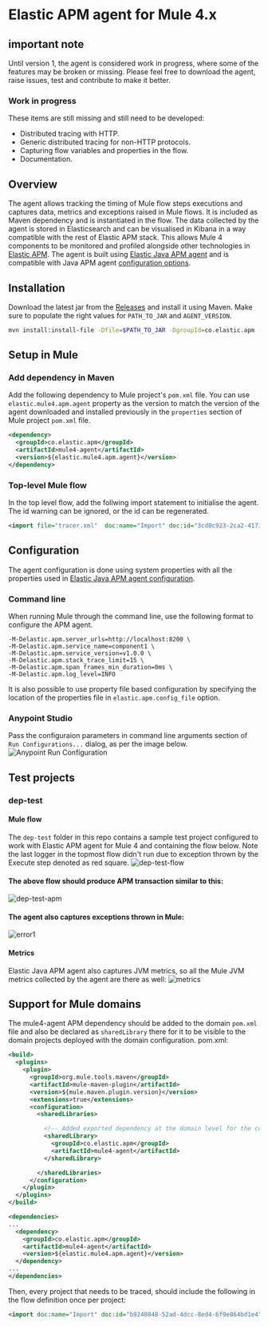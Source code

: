 # Elastic APM agent for Mule 4.x
## important note
Until version 1, the agent is considered work in progress, where some of the features may be broken or missing. Please feel free to download the agent, raise issues, test and contribute to make it better.
### Work in progress
These items are still missing and still need to be developed:
* Distributed tracing with HTTP.
* Generic distributed tracing for non-HTTP protocols.
* Capturing flow variables and properties in the flow.
* Documentation.

## Overview
The agent allows tracking the timing of Mule flow steps executions and captures data, metrics and exceptions raised in Mule flows. It is included as Maven dependency and is instantiated in the flow. The data collected by the agent is stored in Elasticsearch and can be visualised in Kibana in a way compatible with the rest of Elastic APM stack. This allows Mule 4 components to be monitored and profiled alongside other technologies in [Elastic APM](https://www.elastic.co/products/apm). The agent is built using [Elastic Java APM agent](https://www.elastic.co/guide/en/apm/agent/java/1.x/index.html) and is compatible with Java APM agent [configuration options](https://www.elastic.co/guide/en/apm/agent/java/1.x/configuration.html).
## Installation
Download the latest jar from the [Releases](https://github.com/michaelhyatt/elastic-apm-mule4-agent/releases) and install it using Maven. Make sure to populate the right values for `PATH_TO_JAR` and `AGENT_VERSION`.
```bash
mvn install:install-file -Dfile=$PATH_TO_JAR -DgroupId=co.elastic.apm -DartifactId=mule4-agent -Dversion=$AGENT_VERSION -Dpackaging=jar
```
## Setup in Mule
### Add dependency in Maven
Add the following dependency to Mule project's `pom.xml` file. You can use `elastic.mule4.apm.agent` property as the version to match the version of the agent downloaded and installed previously in the `properties` section of Mule project `pom.xml` file.
```xml
<dependency>
  <groupId>co.elastic.apm</groupId>
  <artifactId>mule4-agent</artifactId>
  <version>${elastic.mule4.apm.agent}</version>
</dependency>
```
### Top-level Mule flow
In the top level flow, add the follwing import statement to initialise the agent. The id warning can be ignored, or the id can be regenerated.
```xml
<import file="tracer.xml"  doc:name="Import" doc:id="3cd0c923-2ca2-4173-a2e8-c43380f03b3c" />
```
## Configuration
The agent configuration is done using system properties with all the properties used in [Elastic Java APM agent configuration](https://www.elastic.co/guide/en/apm/agent/java/current/config-reference-properties-file.html).
### Command line
When running Mule through the command line, use the following format to configure the APM agent.
```
-M-Delastic.apm.server_urls=http://localhost:8200 \
-M-Delastic.apm.service_name=component1 \
-M-Delastic.apm.service_version=v1.0.0 \
-M-Delastic.apm.stack_trace_limit=15 \
-M-Delastic.apm.span_frames_min_duration=0ms \
-M-Delastic.apm.log_level=INFO
```
It is also possible to use property file based configuration by specifying the location of the properties file in `elastic.apm.config_file` option.
### Anypoint Studio
Pass the configuraion parameters in command line arguments section of `Run Configurations...` dialog, as per the image below.
![Anypoint Run Configuration](images/config-dialog.png)
## Test projects
### dep-test
#### Mule flow
The `dep-test` folder in this repo contains a sample test project configured to work with Elastic APM agent for Mule 4 and containing the flow below. Note the last logger in the topmost flow didn't run due to exception thrown by the Execute step denoted as red square.
![dep-test-flow](images/dep-test-flow.png)
#### The above flow should produce APM transaction similar to this:
![dep-test-apm](images/dep-test-apm.png)
#### The agent also captures exceptions thrown in Mule:
![error1](images/error1.png)
#### Metrics
Elastic Java APM agent also captures JVM metrics, so all the Mule JVM metrics collected by the agent are there as well:
![metrics](images/metrics.png)

## Support for Mule domains
The mule4-agent APM dependency should be added to the domain `pom.xml` file and also be declared as `sharedLibrary` there for it to be visible to the domain projects deployed with the domain configuration.
pom.xml:
```xml
<build>
  <plugins>
    <plugin>
      <groupId>org.mule.tools.maven</groupId>
      <artifactId>mule-maven-plugin</artifactId>
      <version>${mule.maven.plugin.version}</version>
      <extensions>true</extensions>
      <configuration>
        <sharedLibraries>

          <!-- Added exported dependency at the domain level for the code to be visible for domain projects -->
          <sharedLibrary>
            <groupId>co.elastic.apm</groupId>
            <artifactId>mule4-agent</artifactId>
          </sharedLibrary>

        </sharedLibraries>
      </configuration>
    </plugin>
  </plugins>
</build>

<dependencies>
...
  <dependency>
    <groupId>co.elastic.apm</groupId>
    <artifactId>mule4-agent</artifactId>
    <version>${elastic.mule4.apm.agent}</version>
  </dependency>
...
</dependencies>
```

Then, every project that needs to be traced, should include the following in the flow definition once per project:
```xml
<import doc:name="Import" doc:id="b9240848-52ad-4dcc-8ed4-6f9e864bd1e4" file="tracer.xml" />
```
